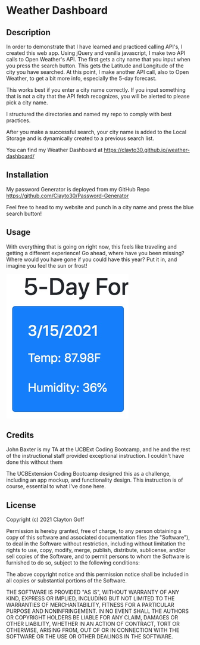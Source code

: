 # Weather Dashboard

## Description 

In order to demonstrate that I have learned and practiced calling API's, I created this web app. Using jQuery and vanilla javascript,
I make two API calls to Open Weather's API. The first gets a city name that you input when you press the search button. This gets the 
Latitude and Longitude of the city you have searched. At this point, I make another API call, also to Open Weather, to get a bit more info,
especially the 5-day forecast.

This works best if you enter a city name correctly. If you input something that is not a city that the API fetch recognizes, you will be
alerted to please pick a city name.

I structured the directories and named my repo to comply with best practices.

After you make a successful search, your city name is added to the Local Storage and is dynamically created to a previous search list.

You can find my Weather Dashboard at https://clayto30.github.io/weather-dashboard/

## Installation

My password Generator is deployed from my GitHub Repo https://github.com/Clayto30/Password-Generator

Feel free to head to my website and punch in a city name and press the blue search button! 

## Usage 

With everything that is going on right now, 
this feels like traveling and getting a different experience! Go ahead, where have you been missing? Where would you have gone if you could have
this year? Put it in, and imagine you feel the sun or frost! 

![alt text](./assets/images/screenshot.jpg)

## Credits

John Baxter is my TA at the UCBExt Coding Bootcamp, and he and the rest of the instructional staff provided exceptional instruction. I couldn't
have done this without them

The UCBExtension Coding Bootcamp designed this as a challenge, including an app mockup, and functionality design. This instruction is 
of course, essential to what I've done here. 

## License

Copyright (c) 2021 Clayton Goff

Permission is hereby granted, free of charge, to any person obtaining a copy
of this software and associated documentation files (the "Software"), to deal
in the Software without restriction, including without limitation the rights
to use, copy, modify, merge, publish, distribute, sublicense, and/or sell
copies of the Software, and to permit persons to whom the Software is
furnished to do so, subject to the following conditions:

The above copyright notice and this permission notice shall be included in all
copies or substantial portions of the Software.

THE SOFTWARE IS PROVIDED "AS IS", WITHOUT WARRANTY OF ANY KIND, EXPRESS OR
IMPLIED, INCLUDING BUT NOT LIMITED TO THE WARRANTIES OF MERCHANTABILITY,
FITNESS FOR A PARTICULAR PURPOSE AND NONINFRINGEMENT. IN NO EVENT SHALL THE
AUTHORS OR COPYRIGHT HOLDERS BE LIABLE FOR ANY CLAIM, DAMAGES OR OTHER
LIABILITY, WHETHER IN AN ACTION OF CONTRACT, TORT OR OTHERWISE, ARISING FROM,
OUT OF OR IN CONNECTION WITH THE SOFTWARE OR THE USE OR OTHER DEALINGS IN THE
SOFTWARE.
